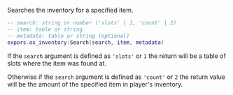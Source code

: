 Searches the inventory for a specified item.

```lua
-- search: string or number ('slots' | 1, 'count' | 2)
-- item: table or string
-- metadata: table or string (optional)
expors.ox_inventory:Search(search, item, metadata)
```
If the `search` argument is defined as `'slots'` or `1` the return will be a table
of slots where the item was found at.

Otherwise if the `search` argument is defined as `'count'` or `2` the return value
will be the amount of the specified item in player's inventory.